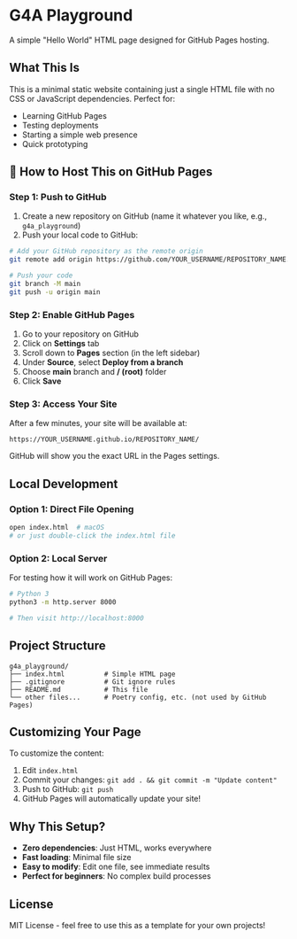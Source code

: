 # G4A Playground

A simple "Hello World" HTML page designed for GitHub Pages hosting.

## What This Is

This is a minimal static website containing just a single HTML file with no CSS or JavaScript dependencies. Perfect for:
- Learning GitHub Pages
- Testing deployments
- Starting a simple web presence
- Quick prototyping

## 🚀 How to Host This on GitHub Pages

### Step 1: Push to GitHub

1. Create a new repository on GitHub (name it whatever you like, e.g., `g4a_playground`)
2. Push your local code to GitHub:

```bash
# Add your GitHub repository as the remote origin
git remote add origin https://github.com/YOUR_USERNAME/REPOSITORY_NAME.git

# Push your code
git branch -M main
git push -u origin main
```

### Step 2: Enable GitHub Pages

1. Go to your repository on GitHub
2. Click on **Settings** tab
3. Scroll down to **Pages** section (in the left sidebar)
4. Under **Source**, select **Deploy from a branch**
5. Choose **main** branch and **/ (root)** folder
6. Click **Save**

### Step 3: Access Your Site

After a few minutes, your site will be available at:
```
https://YOUR_USERNAME.github.io/REPOSITORY_NAME/
```

GitHub will show you the exact URL in the Pages settings.

## Local Development

### Option 1: Direct File Opening
```bash
open index.html  # macOS
# or just double-click the index.html file
```

### Option 2: Local Server
For testing how it will work on GitHub Pages:

```bash
# Python 3
python3 -m http.server 8000

# Then visit http://localhost:8000
```

## Project Structure

```
g4a_playground/
├── index.html          # Simple HTML page
├── .gitignore          # Git ignore rules
├── README.md           # This file
└── other files...      # Poetry config, etc. (not used by GitHub Pages)
```

## Customizing Your Page

To customize the content:
1. Edit `index.html` 
2. Commit your changes: `git add . && git commit -m "Update content"`
3. Push to GitHub: `git push`
4. GitHub Pages will automatically update your site!

## Why This Setup?

- **Zero dependencies**: Just HTML, works everywhere
- **Fast loading**: Minimal file size
- **Easy to modify**: Edit one file, see immediate results
- **Perfect for beginners**: No complex build processes

## License

MIT License - feel free to use this as a template for your own projects!
